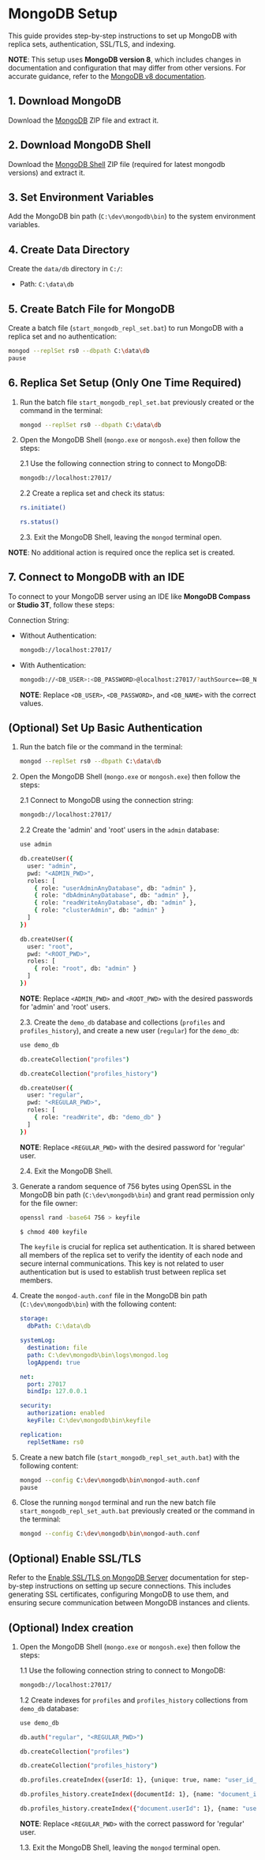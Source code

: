 # MongoDB Setup

This guide provides step-by-step instructions to set up MongoDB with replica sets, authentication, SSL/TLS, and indexing.

**NOTE**: This setup uses **MongoDB version 8**, which includes changes in documentation and configuration that may differ from other versions. For accurate guidance, refer to the [MongoDB v8 documentation](https://www.mongodb.com/docs/manual/).

## 1. Download MongoDB

Download the [MongoDB](https://www.mongodb.com/try/download/community) ZIP file and extract it.

## 2. Download MongoDB Shell

Download the [MongoDB Shell](https://www.mongodb.com/try/download/shell) ZIP file (required for latest mongodb versions) and extract it.

## 3. Set Environment Variables

Add the MongoDB bin path (`C:\dev\mongodb\bin`) to the system environment variables.

## 4. Create Data Directory

Create the `data/db` directory in `C:/`:

- Path: `C:\data\db`

## 5. Create Batch File for MongoDB

Create a batch file (`start_mongodb_repl_set.bat`) to run MongoDB with a replica set and no authentication:

```bash
mongod --replSet rs0 --dbpath C:\data\db
pause
```

## 6. Replica Set Setup (Only One Time Required)

1.  Run the batch file `start_mongodb_repl_set.bat` previously created or the command in the terminal:
    ```bash
    mongod --replSet rs0 --dbpath C:\data\db
    ```
2.  Open the MongoDB Shell (`mongo.exe` or `mongosh.exe`) then follow the steps:

    2.1 Use the following connection string to connect to MongoDB:

    ```bash
    mongodb://localhost:27017/
    ```

    2.2 Create a replica set and check its status:

    ```bash
    rs.initiate()

    rs.status()
    ```

    2.3. Exit the MongoDB Shell, leaving the `mongod` terminal open.

**NOTE**: No additional action is required once the replica set is created.

## 7. Connect to MongoDB with an IDE

To connect to your MongoDB server using an IDE like **MongoDB Compass** or **Studio 3T**, follow these steps:

Connection String:

- Without Authentication:

  ```bash
  mongodb://localhost:27017/
  ```

- With Authentication:

  ```bash
  mongodb://<DB_USER>:<DB_PASSWORD>@localhost:27017/?authSource=<DB_NAME>&replicaSet=rs0
  ```

  **NOTE**: Replace `<DB_USER>`, `<DB_PASSWORD>`, and `<DB_NAME>` with the correct values.

## (Optional) Set Up Basic Authentication

1. Run the batch file or the command in the terminal:
   ```bash
   mongod --replSet rs0 --dbpath C:\data\db
   ```
2. Open the MongoDB Shell (`mongo.exe` or `mongosh.exe`) then follow the steps:

   2.1 Connect to MongoDB using the connection string:

   ```bash
   mongodb://localhost:27017/
   ```

   2.2 Create the 'admin' and 'root' users in the `admin` database:

   ```bash
   use admin

   db.createUser({
     user: "admin",
     pwd: "<ADMIN_PWD>",
     roles: [
       { role: "userAdminAnyDatabase", db: "admin" },
       { role: "dbAdminAnyDatabase", db: "admin" },
       { role: "readWriteAnyDatabase", db: "admin" },
       { role: "clusterAdmin", db: "admin" }
     ]
   })

   db.createUser({
     user: "root",
     pwd: "<ROOT_PWD>",
     roles: [
       { role: "root", db: "admin" }
     ]
   })
   ```

   **NOTE**: Replace `<ADMIN_PWD>` and `<ROOT_PWD>` with the desired passwords for 'admin' and 'root' users.

   2.3. Create the `demo_db` database and collections (`profiles` and `profiles_history`), and create a new user (`regular`) for the `demo_db`:

   ```bash
   use demo_db

   db.createCollection("profiles")

   db.createCollection("profiles_history")

   db.createUser({
     user: "regular",
     pwd: "<REGULAR_PWD>",
     roles: [
       { role: "readWrite", db: "demo_db" }
     ]
   })
   ```

   **NOTE**: Replace `<REGULAR_PWD>` with the desired password for 'regular' user.

   2.4. Exit the MongoDB Shell.

3. Generate a random sequence of 756 bytes using OpenSSL in the MongoDB bin path (`C:\dev\mongodb\bin`) and grant read permission only for the file owner:

   ```bash
   openssl rand -base64 756 > keyfile

   $ chmod 400 keyfile
   ```

   The `keyfile` is crucial for replica set authentication. It is shared between all members of the replica set to verify the identity of each node and secure internal communications. This key is not related to user authentication but is used to establish trust between replica set members.

4. Create the `mongod-auth.conf` file in the MongoDB bin path (`C:\dev\mongodb\bin`) with the following content:

   ```yaml
   storage:
     dbPath: C:\data\db

   systemLog:
     destination: file
     path: C:\dev\mongodb\bin\logs\mongod.log
     logAppend: true

   net:
     port: 27017
     bindIp: 127.0.0.1

   security:
     authorization: enabled
     keyFile: C:\dev\mongodb\bin\keyfile

   replication:
     replSetName: rs0
   ```

5. Create a new batch file (`start_mongodb_repl_set_auth.bat`) with the following content:

   ```bash
   mongod --config C:\dev\mongodb\bin\mongod-auth.conf
   pause
   ```

6. Close the running `mongod` terminal and run the new batch file `start_mongodb_repl_set_auth.bat` previously created or the command in the terminal:

   ```bash
   mongod --config C:\dev\mongodb\bin\mongod-auth.conf
   ```

## (Optional) Enable SSL/TLS

Refer to the [Enable SSL/TLS on MongoDB Server](https://github.com/erebelo/spring-mongodb-demo/blob/main/docs/ssl-tls-setup.md) documentation for step-by-step instructions on setting up secure connections. This includes generating SSL certificates, configuring MongoDB to use them, and ensuring secure communication between MongoDB instances and clients.

## (Optional) Index creation

1.  Open the MongoDB Shell (`mongo.exe` or `mongosh.exe`) then follow the steps:

    1.1 Use the following connection string to connect to MongoDB:

    ```bash
    mongodb://localhost:27017/
    ```

    1.2 Create indexes for `profiles` and `profiles_history` collections from `demo_db` database:

    ```bash
    use demo_db

    db.auth("regular", "<REGULAR_PWD>")

    db.createCollection("profiles")

    db.createCollection("profiles_history")

    db.profiles.createIndex({userId: 1}, {unique: true, name: "user_id_index"})

    db.profiles_history.createIndex({documentId: 1}, {name: "document_id_index"})

    db.profiles_history.createIndex({"document.userId": 1}, {name: "user_id_index"})
    ```

    **NOTE**: Replace `<REGULAR_PWD>` with the correct password for 'regular' user.

    1.3. Exit the MongoDB Shell, leaving the `mongod` terminal open.
